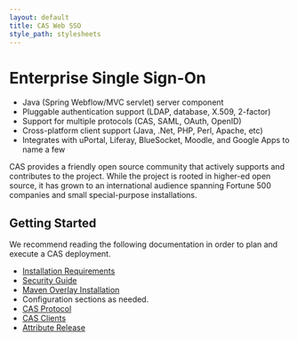```yaml
---
layout: default
title: CAS Web SSO
style_path: stylesheets
---
```

# Enterprise Single Sign-On

* Java (Spring Webflow/MVC servlet) server component
* Pluggable authentication support (LDAP, database, X.509, 2-factor)
* Support for multiple protocols (CAS, SAML, OAuth, OpenID)
* Cross-platform client support (Java, .Net, PHP, Perl, Apache, etc)
* Integrates with uPortal, Liferay, BlueSocket, Moodle, and Google Apps to name a few

CAS provides a friendly open source community that actively supports and contributes to the project.
While the project is rooted in higher-ed open source, it has grown to an international audience spanning
Fortune 500 companies and small special-purpose installations.

## Getting Started
We recommend reading the following documentation in order to plan and execute a CAS deployment.

* [Installation Requirements](planning/Installation-Requirements.html)
* [Security Guide](planning/Security-Guide.html)
* [Maven Overlay Installation](installation/Maven-Overlay-Installation.html)
* Configuration sections as needed.
* [CAS Protocol](protocol/CAS-Protocol.html)
* [CAS Clients](protocol/CAS-Clients.html)
* [Attribute Release](integration/Attribute-Release.html)
